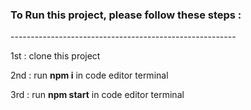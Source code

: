 <h3>To Run this project, please follow these steps :</h3>
--------------------------------------------------------
<p>1st : clone this project</p>
<p>2nd : run <b>npm i</b> in code editor terminal</p>
<p>3rd : run <b>npm start</b> in code editor terminal</p>
